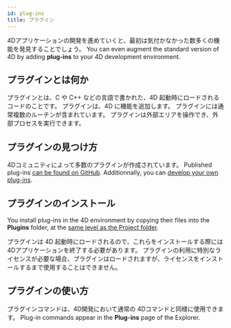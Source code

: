 ```yaml
---
id: plug-ins
title: プラグイン
---
```


4Dアプリケーションの開発を進めていくと、最初は気付かなかった数多くの機能を発見することでしょう。 You can even augment the standard version of 4D by adding **plug-ins** to your 4D development environment.

## プラグインとは何か

プラグインとは、C や C++ などの言語で書かれた、4D 起動時にロードされるコードのことです。 プラグインは、4D に機能を追加します。 プラグインには通常複数のルーチンが含まれています。 プラグインは外部エリアを操作でき、外部プロセスを実行できます。

## プラグインの見つけ方

4Dコミュニティによって多数のプラグインが作成されています。 Published plug-ins [can be found on GitHub](https://github.com/search?q=4d-plugin\&type=Repositories). Additionnally, you can [develop your own plug-ins](Extensions/develop-plug-ins.md).

## プラグインのインストール

You install plug-ins in the 4D environment by copying their files into the **Plugins** folder, at the [same level as the Project folder](../Project/architecture.md#plugins).

プラグインは 4D 起動時にロードされるので、これらをインストールする際には 4Dアプリケーションを終了する必要があります。 プラグインの利用に特別なライセンスが必要な場合、プラグインはロードされますが、ライセンスをインストールするまで使用することはできません。

## プラグインの使い方

プラグインコマンドは、4D開発において通常の 4Dコマンドと同様に使用できます。 Plug-in commands appear in the **Plug-ins** page of the Explorer.
